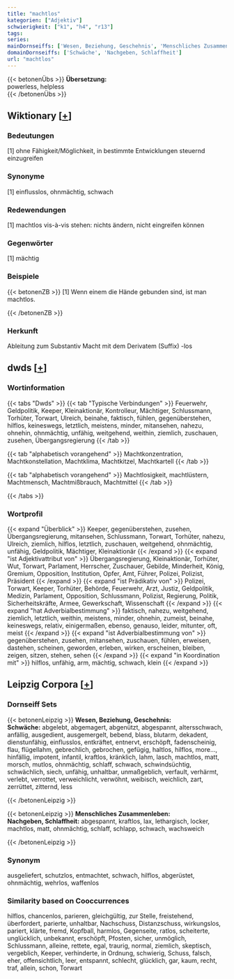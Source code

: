 ```yaml
---
title: "machtlos"
kategorien: ["Adjektiv"]
schwierigkeit: ["k1", "h4", "r13"]
tags:
series:
mainDornseiffs: ['Wesen, Beziehung, Geschehnis', 'Menschliches Zusammenleben']
domainDornseiffs: ['Schwäche', 'Nachgeben, Schlaffheit']
url: "machtlos"
---
```


{{< betonenÜbs >}}
**Übersetzung:**  
powerless, helpless  
{{< /betonenÜbs >}}

## Wiktionary [[+](https://de.wiktionary.org/wiki/machtlos)]

### Bedeutungen
[1] ohne Fähigkeit/Möglichkeit, in bestimmte Entwicklungen steuernd einzugreifen  

### Synonyme
[1] einflusslos, ohnmächtig, schwach  

### Redewendungen
[1] machtlos vis-à-vis stehen: nichts ändern, nicht eingreifen können  

### Gegenwörter
[1] mächtig  

### Beispiele
{{< betonenZB >}}
[1] Wenn einem die Hände gebunden sind, ist man machtlos.  

{{< /betonenZB >}}
### Herkunft
Ableitung zum Substantiv Macht mit dem Derivatem (Suffix) -los  



## dwds [[+](https://www.dwds.de/wb/machtlos)]

### Wortinformation
{{< tabs "Dwds" >}}
{{< tab "Typische Verbindungen" >}}
Feuerwehr, Geldpolitik, Keeper, Kleinaktionär, Kontrolleur, Mächtiger, Schlussmann, Torhüter, Torwart, Ulreich, beinahe, faktisch, fühlen, gegenüberstehen, hilflos, keineswegs, letztlich, meistens, minder, mitansehen, nahezu, ohnehin, ohnmächtig, unfähig, weitgehend, weithin, ziemlich, zuschauen, zusehen, Übergangsregierung
{{< /tab >}}

{{< tab "alphabetisch vorangehend" >}}
Machtkonzentration, Machtkonstellation, Machtklima, Machtkitzel, Machtkartell
{{< /tab >}}

{{< tab "alphabetisch vorangehend" >}}
Machtlosigkeit, machtlüstern, Machtmensch, Machtmißbrauch, Machtmittel
{{< /tab >}}

{{< /tabs >}}

### Wortprofil
{{< expand "Überblick" >}} Keeper, gegenüberstehen, zusehen, Übergangsregierung, mitansehen, Schlussmann, Torwart, Torhüter, nahezu, Ulreich, ziemlich, hilflos, letztlich, zuschauen, weitgehend, ohnmächtig, unfähig, Geldpolitik, Mächtiger, Kleinaktionär {{< /expand >}}
{{< expand "ist Adjektivattribut von" >}} Übergangsregierung, Kleinaktionär, Torhüter, Wut, Torwart, Parlament, Herrscher, Zuschauer, Gebilde, Minderheit, König, Gremium, Opposition, Institution, Opfer, Amt, Führer, Polizei, Polizist, Präsident {{< /expand >}}
{{< expand "ist Prädikativ von" >}} Polizei, Torwart, Keeper, Torhüter, Behörde, Feuerwehr, Arzt, Justiz, Geldpolitik, Medizin, Parlament, Opposition, Schlussmann, Polizist, Regierung, Politik, Sicherheitskräfte, Armee, Gewerkschaft, Wissenschaft {{< /expand >}}
{{< expand "hat Adverbialbestimmung" >}} faktisch, nahezu, weitgehend, ziemlich, letztlich, weithin, meistens, minder, ohnehin, zumeist, beinahe, keineswegs, relativ, einigermaßen, ebenso, genauso, leider, mitunter, oft, meist {{< /expand >}}
{{< expand "ist Adverbialbestimmung von" >}} gegenüberstehen, zusehen, mitansehen, zuschauen, fühlen, erweisen, dastehen, scheinen, geworden, erleben, wirken, erscheinen, bleiben, zeigen, sitzen, stehen, sehen {{< /expand >}}
{{< expand "in Koordination mit" >}} hilflos, unfähig, arm, mächtig, schwach, klein {{< /expand >}}

## Leipzig Corpora [[+](https://corpora.uni-leipzig.de/en/res?word=machtlos&corpusId=deu_newscrawl-public_2018)]

### Dornseiff Sets
{{< betonenLeipzig >}}
**Wesen, Beziehung, Geschehnis:**  
**Schwäche:** abgelebt, abgemagert, abgenützt, abgespannt, altersschwach, anfällig, ausgedient, ausgemergelt, bebend, blass, blutarm, dekadent, dienstunfähig, einflusslos, entkräftet, entnervt, erschöpft, fadenscheinig, flau, flügellahm, gebrechlich, gebrochen, gefügig, haltlos, hilflos, more..., hinfällig, impotent, infantil, kraftlos, kränklich, lahm, lasch, machtlos, matt, morsch, mutlos, ohnmächtig, schlaff, schwach, schwindsüchtig, schwächlich, siech, unfähig, unhaltbar, unmaßgeblich, verfault, verhärmt, verlebt, verrottet, verweichlicht, verwöhnt, weibisch, weichlich, zart, zerrüttet, zitternd, less  

{{< /betonenLeipzig >}}


{{< betonenLeipzig >}}
**Menschliches Zusammenleben:**  
**Nachgeben, Schlaffheit:** abgespannt, kraftlos, lax, lethargisch, locker, machtlos, matt, ohnmächtig, schlaff, schlapp, schwach, wachsweich  

{{< /betonenLeipzig >}}

### Synonym
ausgeliefert, schutzlos, entmachtet, schwach, hilflos, abgerüstet, ohnmächtig, wehrlos, waffenlos


### Similarity based on Cooccurrences
hilflos, chancenlos, parieren, gleichgültig, zur Stelle, freistehend, überfordert, parierte, unhaltbar, Nachschuss, Distanzschuss, wirkungslos, pariert, klärte, fremd, Kopfball, harmlos, Gegenseite, ratlos, scheiterte, unglücklich, unbekannt, erschöpft, Pfosten, sicher, unmöglich, Schlussmann, alleine, rettete, egal, traurig, normal, ziemlich, skeptisch, vergeblich, Keeper, verhinderte, in Ordnung, schwierig, Schuss, falsch, eher, offensichtlich, leer, entspannt, schlecht, glücklich, gar, kaum, recht, traf, allein, schon, Torwart

